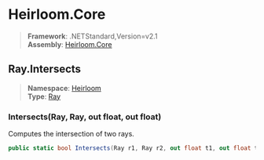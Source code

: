 # Heirloom.Core

> **Framework**: .NETStandard,Version=v2.1  
> **Assembly**: [Heirloom.Core][0]  

## Ray.Intersects

> **Namespace**: [Heirloom][0]  
> **Type**: [Ray][1]  

### Intersects(Ray, Ray, out float, out float)

Computes the intersection of two rays.

```cs
public static bool Intersects(Ray r1, Ray r2, out float t1, out float t2)
```

[0]: ../Heirloom.Core.md
[1]: Heirloom.Ray.md
